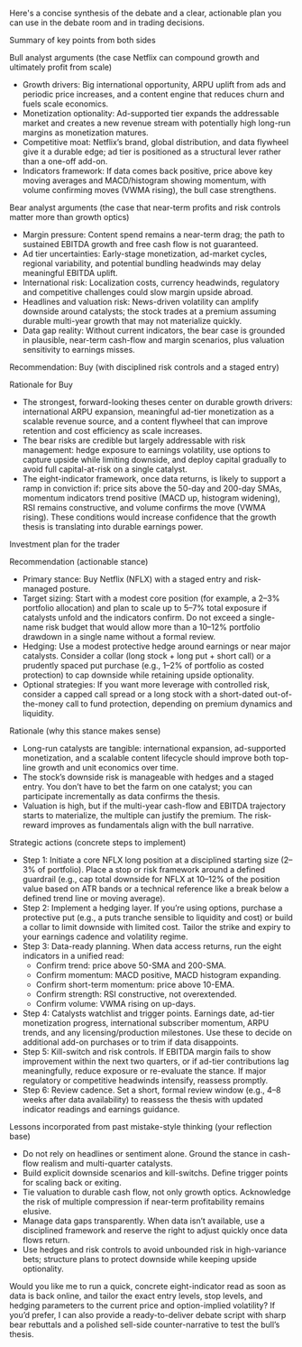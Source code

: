 Here's a concise synthesis of the debate and a clear, actionable plan you can use in the debate room and in trading decisions.

Summary of key points from both sides

Bull analyst arguments (the case Netflix can compound growth and ultimately profit from scale)
- Growth drivers: Big international opportunity, ARPU uplift from ads and periodic price increases, and a content engine that reduces churn and fuels scale economics.
- Monetization optionality: Ad-supported tier expands the addressable market and creates a new revenue stream with potentially high long-run margins as monetization matures.
- Competitive moat: Netflix’s brand, global distribution, and data flywheel give it a durable edge; ad tier is positioned as a structural lever rather than a one-off add-on.
- Indicators framework: If data comes back positive, price above key moving averages and MACD/histogram showing momentum, with volume confirming moves (VWMA rising), the bull case strengthens.

Bear analyst arguments (the case that near-term profits and risk controls matter more than growth optics)
- Margin pressure: Content spend remains a near-term drag; the path to sustained EBITDA growth and free cash flow is not guaranteed.
- Ad tier uncertainties: Early-stage monetization, ad-market cycles, regional variability, and potential bundling headwinds may delay meaningful EBITDA uplift.
- International risk: Localization costs, currency headwinds, regulatory and competitive challenges could slow margin upside abroad.
- Headlines and valuation risk: News-driven volatility can amplify downside around catalysts; the stock trades at a premium assuming durable multi-year growth that may not materialize quickly.
- Data gap reality: Without current indicators, the bear case is grounded in plausible, near-term cash-flow and margin scenarios, plus valuation sensitivity to earnings misses.

Recommendation: Buy (with disciplined risk controls and a staged entry)

Rationale for Buy
- The strongest, forward-looking theses center on durable growth drivers: international ARPU expansion, meaningful ad-tier monetization as a scalable revenue source, and a content flywheel that can improve retention and cost efficiency as scale increases.
- The bear risks are credible but largely addressable with risk management: hedge exposure to earnings volatility, use options to capture upside while limiting downside, and deploy capital gradually to avoid full capital-at-risk on a single catalyst.
- The eight-indicator framework, once data returns, is likely to support a ramp in conviction if: price sits above the 50-day and 200-day SMAs, momentum indicators trend positive (MACD up, histogram widening), RSI remains constructive, and volume confirms the move (VWMA rising). These conditions would increase confidence that the growth thesis is translating into durable earnings power.

Investment plan for the trader

Recommendation (actionable stance)
- Primary stance: Buy Netflix (NFLX) with a staged entry and risk-managed posture.
- Target sizing: Start with a modest core position (for example, a 2–3% portfolio allocation) and plan to scale up to 5–7% total exposure if catalysts unfold and the indicators confirm. Do not exceed a single-name risk budget that would allow more than a 10–12% portfolio drawdown in a single name without a formal review.
- Hedging: Use a modest protective hedge around earnings or near major catalysts. Consider a collar (long stock + long put + short call) or a prudently spaced put purchase (e.g., 1–2% of portfolio as costed protection) to cap downside while retaining upside optionality.
- Optional strategies: If you want more leverage with controlled risk, consider a capped call spread or a long stock with a short-dated out-of-the-money call to fund protection, depending on premium dynamics and liquidity.

Rationale (why this stance makes sense)
- Long-run catalysts are tangible: international expansion, ad-supported monetization, and a scalable content lifecycle should improve both top-line growth and unit economics over time.
- The stock’s downside risk is manageable with hedges and a staged entry. You don’t have to bet the farm on one catalyst; you can participate incrementally as data confirms the thesis.
- Valuation is high, but if the multi-year cash-flow and EBITDA trajectory starts to materialize, the multiple can justify the premium. The risk-reward improves as fundamentals align with the bull narrative.

Strategic actions (concrete steps to implement)
- Step 1: Initiate a core NFLX long position at a disciplined starting size (2–3% of portfolio). Place a stop or risk framework around a defined guardrail (e.g., cap total downside for NFLX at 10–12% of the position value based on ATR bands or a technical reference like a break below a defined trend line or moving average).
- Step 2: Implement a hedging layer. If you’re using options, purchase a protective put (e.g., a puts tranche sensible to liquidity and cost) or build a collar to limit downside with limited cost. Tailor the strike and expiry to your earnings cadence and volatility regime.
- Step 3: Data-ready planning. When data access returns, run the eight indicators in a unified read:
  - Confirm trend: price above 50-SMA and 200-SMA.
  - Confirm momentum: MACD positive, MACD histogram expanding.
  - Confirm short-term momentum: price above 10-EMA.
  - Confirm strength: RSI constructive, not overextended.
  - Confirm volume: VWMA rising on up-days.
- Step 4: Catalysts watchlist and trigger points. Earnings date, ad-tier monetization progress, international subscriber momentum, ARPU trends, and any licensing/production milestones. Use these to decide on additional add-on purchases or to trim if data disappoints.
- Step 5: Kill-switch and risk controls. If EBITDA margin fails to show improvement within the next two quarters, or if ad-tier contributions lag meaningfully, reduce exposure or re-evaluate the stance. If major regulatory or competitive headwinds intensify, reassess promptly.
- Step 6: Review cadence. Set a short, formal review window (e.g., 4–8 weeks after data availability) to reassess the thesis with updated indicator readings and earnings guidance.

Lessons incorporated from past mistake-style thinking (your reflection base)
- Do not rely on headlines or sentiment alone. Ground the stance in cash-flow realism and multi-quarter catalysts.
- Build explicit downside scenarios and kill-switchs. Define trigger points for scaling back or exiting.
- Tie valuation to durable cash flow, not only growth optics. Acknowledge the risk of multiple compression if near-term profitability remains elusive.
- Manage data gaps transparently. When data isn’t available, use a disciplined framework and reserve the right to adjust quickly once data flows return.
- Use hedges and risk controls to avoid unbounded risk in high-variance bets; structure plans to protect downside while keeping upside optionality.

Would you like me to run a quick, concrete eight-indicator read as soon as data is back online, and tailor the exact entry levels, stop levels, and hedging parameters to the current price and option-implied volatility? If you’d prefer, I can also provide a ready-to-deliver debate script with sharp bear rebuttals and a polished sell-side counter-narrative to test the bull’s thesis.